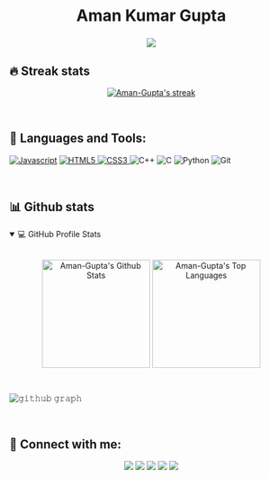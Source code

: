 <h1 align="center">Aman Kumar Gupta</h1>
<h3 align="center"><img src="https://readme-typing-svg.herokuapp.com?center=true&vCenter=true&lines=Web+Developer"></h3>

<!--About-->


<!-- GitHub Readme Streak Stats-->
## 🔥 Streak stats


<p align="center">
  <a href="https://github.com/FunnyJoker65144">
    <img  alt="Aman-Gupta's streak" src="https://github-readme-streak-stats.herokuapp.com/?user=FunnyJoker65144&theme=highcontrast&hide_border=true"/>
  </a>
  
</p>

</br>

<!--Skills-->

## 🚀 Languages and Tools:
<p align="left"> 
  <!-- <img src="https://img.icons8.com/plasticine/52/000000/bash.png" alt="Bash"/> -->
  <a href="https://developer.mozilla.org/en-US/docs/Web/JavaScript" target="_blank"> <img src="https://img.icons8.com/color/48/000000/javascript.png" alt="Javascript"/></a> 
  <a href="https://www.w3.org/html/" target="_blank"> <img src="https://img.icons8.com/color/48/000000/html-5.png" alt="HTML5"/> </a> 
  <a href="https://www.w3schools.com/css/" target="_blank"> <img src="https://img.icons8.com/color/48/000000/css3.png" alt="CSS3"/> </a> 
  <!-- <a href="https://getbootstrap.com" target="_blank"> <img src="https://img.icons8.com/color/48/000000/bootstrap.png" alt="Bootstrap"/> </a> -->
  <img src="https://img.icons8.com/color/48/000000/c-plus-plus-logo.png" alt="C++"/>
  <img src="https://img.icons8.com/color/48/000000/c-programming.png" alt="C"/>
  <img src="https://img.icons8.com/color/48/000000/python--v1.png" alt="Python"/>
  <img src="https://img.icons8.com/color/48/000000/git.png" alt="Git"/>
  <!--<img src="https://img.icons8.com/color/48/000000/mysql-logo.png" alt="MySQL"/> -->
</p>


</br>

<!--Github Stats-->
## 📊 Github stats


<details open=""> 
  <summary>💻 GitHub Profile Stats</summary>
  <br/>
  <p align="center">
    <a href="https://github.com/FunnyJoker65144"><img align="center" alt="Aman-Gupta's Github Stats" src="https://github-readme-stats.vercel.app/api/?username=FunnyJoker65144&show_icons=true&count_private=true&theme=highcontrast&hide_border=true" height="192px"/></a>
  <a href="https://github.com/FunnyJoker65144"><img align="center" height="192px" alt="Aman-Gupta's Top Languages" src="https://github-readme-stats.vercel.app/api/top-langs/?username=FunnyJoker65144&langs_count=20&layout=compact&theme=highcontrast&hide_border=true" /></a>
  <br/>
  </p>
 
</details>

<!--Contribution Graph-->
</br>

![𝚐𝚒𝚝𝚑𝚞𝚋 𝚐𝚛𝚊𝚙𝚑](https://activity-graph.herokuapp.com/graph?username=FunnyJoker65144&bg_color=000000&color=F8D866&line=39FF14&area_color=39FF14&point=FFFFFF&hide_border=true&area=true)

</br>

<!--social-->
## 🙋‍ Connect with me:

<p align="center">
<a href="mailto:aman65144kumar@gmail.com"><img src="https://img.shields.io/badge/Gmail-D14836?style=for-the-badge&logo=gmail&logoColor=white"/></a>
<a href = "https://www.linkedin.com/in/aman-gupta-b03906227/" target= "_blank"><img src="https://img.shields.io/badge/linkedin-%230077B5.svg?style=for-the-badge&logo=linkedin&logoColor=white"/></a>
<a href = "https://www.instagram.com/aman_65144/" target= "_blank"><img src="https://img.shields.io/badge/aman_65144-%23E4405F.svg?style=for-the-badge&logo=Instagram&logoColor=white"/></a>
<a href ="https://github.com/FunnyJoker65144"><img src="https://img.shields.io/badge/github-%23121011.svg?style=for-the-badge&logo=github&logoColor=white"/></a>
<a href="https://twitter.com/AmanKum67036100" target= "_blank"><img src="https://img.shields.io/badge/AmanKum67036100-%231DA1F2.svg?style=for-the-badge&logo=Twitter&logoColor=white"/></a>

</p>
